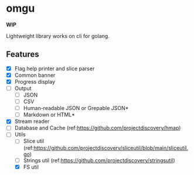 # omgu

**WIP**

Lightweight library works on cli for golang.

## Features

- [x] Flag help printer and slice parser
- [x] Common banner
- [x] Progress display
- [ ] Output
  - [ ] JSON
  - [ ] CSV
  - [ ] Human-readable JSON or Grepable JSON*
  - [ ] Markdown or HTML*
- [x] Stream reader
- [ ] Database and Cache (ref:https://github.com/projectdiscovery/hmap)
- [ ] Utils
  - [ ] Slice util (ref:https://github.com/projectdiscovery/sliceutil/blob/main/sliceutil.go)
  - [ ] Strings util (ref:https://github.com/projectdiscovery/stringsutil)
  - [x] FS util